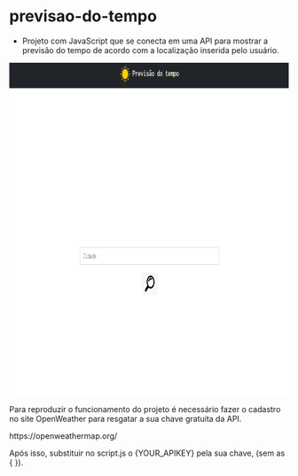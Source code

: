 # previsao-do-tempo
- Projeto com JavaScript que se conecta em uma API para mostrar a previsão do tempo de acordo com a localização inserida pelo usuário.
</hr>

<p align="center"><img src="./gif-previsao.gif" width="800px" height="600px"></p>
</hr>
<p>Para reproduzir o funcionamento do projeto é necessário fazer o cadastro no site OpenWeather para resgatar a sua chave gratuita da API.</p>
<p>https://openweathermap.org/</p>
<p>Após isso, substituir no script.js o {YOUR_APIKEY} pela sua chave, (sem as { }).</p>
